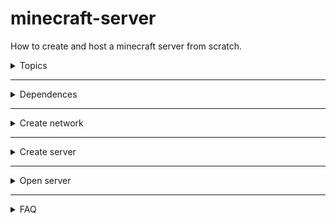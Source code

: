 # minecraft-server
How to create and host a minecraft server from scratch.

<details>
<summary>Topics</summary>

- [Dependences](#depedences)

- [Create network](#create-network)

- [Create server](#create-server)

- [Open server](#open-server)

- [FAQ](#faq)
</details>

---
<details>
<summary><a name="dependences">Dependences</a></summary>

- [server.jar](https://www.minecraft.net/en-us/download/server/)

- [Radmin VPN](https://www.radmin-vpn.com/)

[GO BACK TO TOP](#minecraft-server)
</details>

---
<details>
<summary><a name="create-network">Create network</a></summary>

1. Open `Radmin VPN`.

2. Create a network.
    
    _You may need to sign in/sign up._
    - Click on `Network`.

        ![network](https://i.imgur.com/u3m3ev5.png)

    - Click on `Create New Network`
    
        ![create_network](https://i.imgur.com/o315gv6.png)

    - Give your network a name and a password.

        ![network_name_and_password](https://i.imgur.com/GMRPjAV.png)

3. Copy IPv4. :warning:
    - Right click on your name and copy IPv4 address.

        _Save your IPv4, you will use on the server!_

        ![copy_ipv4](https://i.imgur.com/C9pI7FZ.png)

4. We're done here! :smile:

[GO BACK TO TOP](#minecraft-server)
</details>

---
<details>
<summary><a name="create-server">Create server</a></summary>

1. Create a folder for your server.

2. Download [server.jar](https://www.minecraft.net/en-us/download/server/) to your server folder.

3. Inside the folder, create a text file named `start-server`.
    - Before pasting the command line below, choose how much RAM you want to use:

        `-Xmx` is how much memory it's allowed to use.

        `-Xms` is the initial memory size (no performance impact).

        ```
        1gb /   -Xmx1024M -Xms1024M
        2gb /   -Xmx2048M -Xms2048M
        3gb /   -Xmx3072M -Xms3072M
        4gb /   -Xmx4096M -Xms4096M
        5gb /   -Xmx5120M -Xms5120M
        6gb /   -Xmx6144M -Xms6144M
        7gb /   -Xmx7168M -Xms7168M
        8gb /   -Xmx8192M -Xms8192M
        9gb /   -Xmx9216M -Xms9216M and so on... just multiply 1024 for how much you want
        ```

    - Paste `java -Xmx2048M -Xms1024M -jar server.jar nogui` (change RAM for your preference)

    - Save the file as `.bat`

4. Execute `start-server.bat` to setup.
    - When the console says `[Server thread/INFO]: Done! For help, type "help"` type `stop` to close.

        _The program may close itself automatically._

5. After setup, open `eula.txt` and agree to EULA:
    - `eula=true`

6. Execute `start-server.bat` to actually install the server.
    - When the console says `[Server thread/INFO]: Done! For help, type "help"` type `stop` to close.

        _Now you should have a lot of files and folders._

7. Edit `server.properties`.
    - Usually, we change those:

        `gamemode=` survival/creative/adventure/spectator

        `difficulty=` peaceful/easy/normal/hard

        `pvp=` true/false

        `hardcore=` true/false

        `enable-command-block=` true/false

        `max-players=` default=20

        `server-ip=` YOUR_HAMACHI_IPV4 :warning:

        `level-name=` default=world

        `online-mode=` true/false (`false` allows cracked)

        `level-seed=` leave empty for random seed

        `motd=` default=A Minecraft Server / ([motd generator](https://minecraft.tools/en/motd.php))

8. Well, we're done! :smile: ~~I love adding a new step just to tell you we're done~~

[GO BACK TO TOP](#minecraft-server)
</details>

---
<details>
<summary><a name="open-server">Open server</a></summary>

1. Just execute `start-server.bat`.

2. Guess what? We are done! :smile:

[GO BACK TO TOP](#minecraft-server)
</details>

---
<details>
<summary><a name="faq">FAQ</a></summary>

- How to change server ip?

    _Open `server.properties` and change `server-ip=` to whatever you want._

- How to add/change server world?

    _Open `server.properties` and change `level-name=` to whatever you want, it will create a folder with the name of level. Yes, you can have multiple levels in the same server folder, to rotate the maps you just need to change `leve-name=` to the folder name._

- What are the commands to use in console?

    _Well, there are a LOT of commands you can use, I recommend [this site](https://minecraft.gamepedia.com/Commands)._

[GO BACK TO TOP](#minecraft-server)
</details>
